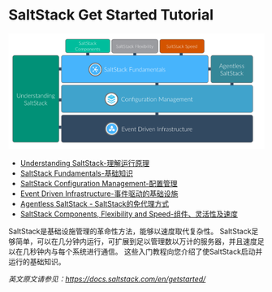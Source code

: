 # SaltStack Get Started Tutorial
![saltstack-get-Started](./images/salt-quick-started.png)

- [Understanding SaltStack-理解运行原理](https://github.com/watermelonbig/SaltStack-Chinese-ManualBook/blob/master/02-1.Understanding-SaltStack-理解运行原理.md)
- [SaltStack Fundamentals-基础知识](https://github.com/watermelonbig/SaltStack-Chinese-ManualBook/blob/master/02-2.SaltStack-Fundamentals-基础知识.md)
- [SaltStack Configuration Management-配置管理](https://github.com/watermelonbig/SaltStack-Chinese-ManualBook/blob/master/02-3.Configuration-Management-配置管理.md)
- [Event Driven Infrastructure-事件驱动的基础设施](https://github.com/watermelonbig/SaltStack-Chinese-ManualBook/blob/master/02-4.Event-Driven-Infrastructure-基于事件驱动的基础设施.md)
- [Agentless SaltStack - SaltStack的免代理方式](https://github.com/watermelonbig/SaltStack-Chinese-ManualBook/blob/master/02-5.Agentless-SaltStack-SaltStack的免代理方式.md)
- [SaltStack Components, Flexibility and Speed-组件、灵活性及速度](https://github.com/watermelonbig/SaltStack-Chinese-ManualBook/blob/master/02-6.SaltStack-Compoents-and-Flexibity-and-Speed-SaltStack组件与灵活性以及速度.md)

SaltStack是基础设施管理的革命性方法，能够以速度取代复杂性。 SaltStack足够简单，可以在几分钟内运行，可扩展到足以管理数以万计的服务器，并且速度足以在几秒钟内与每个系统进行通信。
这些入门教程向您介绍了使SaltStack启动并运行的基础知识。

*英文原文请参见：https://docs.saltstack.com/en/getstarted/*
